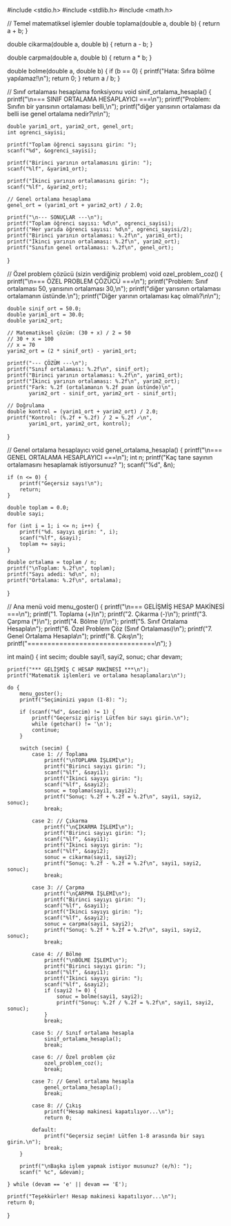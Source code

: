 #include <stdio.h>
#include <stdlib.h>
#include <math.h>

// Temel matematiksel işlemler
double toplama(double a, double b) {
    return a + b;
}

double cikarma(double a, double b) {
    return a - b;
}

double carpma(double a, double b) {
    return a * b;
}

double bolme(double a, double b) {
    if (b == 0) {
        printf("Hata: Sıfıra bölme yapılamaz!\n");
        return 0;
    }
    return a / b;
}

// Sınıf ortalaması hesaplama fonksiyonu
void sinif_ortalama_hesapla() {
    printf("\n=== SINIF ORTALAMA HESAPLAYICI ===\n");
    printf("Problem: Sınıfın bir yarısının ortalaması belli,\n");
    printf("diğer yarısının ortalaması da belli ise genel ortalama nedir?\n\n");
    
    double yarim1_ort, yarim2_ort, genel_ort;
    int ogrenci_sayisi;
    
    printf("Toplam öğrenci sayısını girin: ");
    scanf("%d", &ogrenci_sayisi);
    
    printf("Birinci yarının ortalamasını girin: ");
    scanf("%lf", &yarim1_ort);
    
    printf("İkinci yarının ortalamasını girin: ");
    scanf("%lf", &yarim2_ort);
    
    // Genel ortalama hesaplama
    genel_ort = (yarim1_ort + yarim2_ort) / 2.0;
    
    printf("\n--- SONUÇLAR ---\n");
    printf("Toplam öğrenci sayısı: %d\n", ogrenci_sayisi);
    printf("Her yarıda öğrenci sayısı: %d\n", ogrenci_sayisi/2);
    printf("Birinci yarının ortalaması: %.2f\n", yarim1_ort);
    printf("İkinci yarının ortalaması: %.2f\n", yarim2_ort);
    printf("Sınıfın genel ortalaması: %.2f\n", genel_ort);
}

// Özel problem çözücü (sizin verdiğiniz problem)
void ozel_problem_coz() {
    printf("\n=== ÖZEL PROBLEM ÇÖZÜCÜ ===\n");
    printf("Problem: Sınıf ortalaması 50, yarısının ortalaması 30,\n");
    printf("diğer yarısının ortalaması ortalamanın üstünde.\n");
    printf("Diğer yarının ortalaması kaç olmalı?\n\n");
    
    double sinif_ort = 50.0;
    double yarim1_ort = 30.0;
    double yarim2_ort;
    
    // Matematiksel çözüm: (30 + x) / 2 = 50
    // 30 + x = 100
    // x = 70
    yarim2_ort = (2 * sinif_ort) - yarim1_ort;
    
    printf("--- ÇÖZÜM ---\n");
    printf("Sınıf ortalaması: %.2f\n", sinif_ort);
    printf("Birinci yarının ortalaması: %.2f\n", yarim1_ort);
    printf("İkinci yarının ortalaması: %.2f\n", yarim2_ort);
    printf("Fark: %.2f (ortalamanın %.2f puan üstünde)\n", 
           yarim2_ort - sinif_ort, yarim2_ort - sinif_ort);
    
    // Doğrulama
    double kontrol = (yarim1_ort + yarim2_ort) / 2.0;
    printf("Kontrol: (%.2f + %.2f) / 2 = %.2f ✓\n", 
           yarim1_ort, yarim2_ort, kontrol);
}

// Genel ortalama hesaplayıcı
void genel_ortalama_hesapla() {
    printf("\n=== GENEL ORTALAMA HESAPLAYICI ===\n");
    int n;
    printf("Kaç tane sayının ortalamasını hesaplamak istiyorsunuz? ");
    scanf("%d", &n);
    
    if (n <= 0) {
        printf("Geçersiz sayı!\n");
        return;
    }
    
    double toplam = 0.0;
    double sayi;
    
    for (int i = 1; i <= n; i++) {
        printf("%d. sayıyı girin: ", i);
        scanf("%lf", &sayi);
        toplam += sayi;
    }
    
    double ortalama = toplam / n;
    printf("\nToplam: %.2f\n", toplam);
    printf("Sayı adedi: %d\n", n);
    printf("Ortalama: %.2f\n", ortalama);
}

// Ana menü
void menu_goster() {
    printf("\n=== GELİŞMİŞ HESAP MAKİNESİ ===\n");
    printf("1. Toplama (+)\n");
    printf("2. Çıkarma (-)\n");
    printf("3. Çarpma (*)\n");
    printf("4. Bölme (/)\n");
    printf("5. Sınıf Ortalama Hesapla\n");
    printf("6. Özel Problem Çöz (Sınıf Ortalaması)\n");
    printf("7. Genel Ortalama Hesapla\n");
    printf("8. Çıkış\n");
    printf("================================\n");
}

int main() {
    int secim;
    double sayi1, sayi2, sonuc;
    char devam;
    
    printf("*** GELİŞMİŞ C HESAP MAKİNESİ ***\n");
    printf("Matematik işlemleri ve ortalama hesaplamaları\n");
    
    do {
        menu_goster();
        printf("Seçiminizi yapın (1-8): ");
        
        if (scanf("%d", &secim) != 1) {
            printf("Geçersiz giriş! Lütfen bir sayı girin.\n");
            while (getchar() != '\n');
            continue;
        }
        
        switch (secim) {
            case 1: // Toplama
                printf("\nTOPLAMA İŞLEMİ\n");
                printf("Birinci sayıyı girin: ");
                scanf("%lf", &sayi1);
                printf("İkinci sayıyı girin: ");
                scanf("%lf", &sayi2);
                sonuc = toplama(sayi1, sayi2);
                printf("Sonuç: %.2f + %.2f = %.2f\n", sayi1, sayi2, sonuc);
                break;
                
            case 2: // Çıkarma
                printf("\nÇIKARMA İŞLEMİ\n");
                printf("Birinci sayıyı girin: ");
                scanf("%lf", &sayi1);
                printf("İkinci sayıyı girin: ");
                scanf("%lf", &sayi2);
                sonuc = cikarma(sayi1, sayi2);
                printf("Sonuç: %.2f - %.2f = %.2f\n", sayi1, sayi2, sonuc);
                break;
                
            case 3: // Çarpma
                printf("\nÇARPMA İŞLEMİ\n");
                printf("Birinci sayıyı girin: ");
                scanf("%lf", &sayi1);
                printf("İkinci sayıyı girin: ");
                scanf("%lf", &sayi2);
                sonuc = carpma(sayi1, sayi2);
                printf("Sonuç: %.2f * %.2f = %.2f\n", sayi1, sayi2, sonuc);
                break;
                
            case 4: // Bölme
                printf("\nBÖLME İŞLEMİ\n");
                printf("Birinci sayıyı girin: ");
                scanf("%lf", &sayi1);
                printf("İkinci sayıyı girin: ");
                scanf("%lf", &sayi2);
                if (sayi2 != 0) {
                    sonuc = bolme(sayi1, sayi2);
                    printf("Sonuç: %.2f / %.2f = %.2f\n", sayi1, sayi2, sonuc);
                }
                break;
                
            case 5: // Sınıf ortalama hesapla
                sinif_ortalama_hesapla();
                break;
                
            case 6: // Özel problem çöz
                ozel_problem_coz();
                break;
                
            case 7: // Genel ortalama hesapla
                genel_ortalama_hesapla();
                break;
                
            case 8: // Çıkış
                printf("Hesap makinesi kapatılıyor...\n");
                return 0;
                
            default:
                printf("Geçersiz seçim! Lütfen 1-8 arasında bir sayı girin.\n");
                break;
        }
        
        printf("\nBaşka işlem yapmak istiyor musunuz? (e/h): ");
        scanf(" %c", &devam);
        
    } while (devam == 'e' || devam == 'E');
    
    printf("Teşekkürler! Hesap makinesi kapatılıyor...\n");
    return 0;
}
